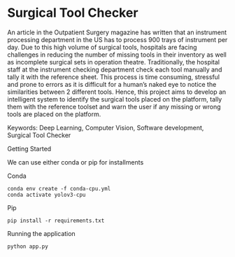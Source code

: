 # Surgical Tool Checker
An article in the Outpatient Surgery magazine has written that an instrument processing department in the US has to process 900 trays of instrument per day. Due to this high volume of surgical tools, hospitals are facing challenges in reducing the number of missing tools in their inventory as well as incomplete surgical sets in operation theatre. Traditionally, the hospital staff at the instrument checking department check each tool manually and tally it with the reference sheet. This process is time consuming, stressful and prone to errors as it is difficult for a human’s naked eye to notice the similarities between 2 different tools. Hence, this project aims to develop an intelligent system to identify the surgical tools placed on the platform, tally them with the reference toolset and warn the user if any missing or wrong tools are placed on the platform.

Keywords: Deep Learning, Computer Vision, Software development, Surgical Tool Checker

Getting Started

We can use either conda or pip for installments

Conda 
```
conda env create -f conda-cpu.yml
conda activate yolov3-cpu
```
Pip
```
pip install -r requirements.txt
```
Running the application
```
python app.py
```
